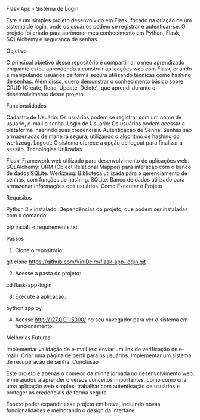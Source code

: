 Flask App - Sistema de Login

Este é um simples projeto desenvolvido em Flask, focado na criação de um sistema de login, onde os usuários podem se registrar e autenticar-se. O projeto foi criado para aprimorar meu conhecimento em Python, Flask, SQLAlchemy e segurança de senhas.

Objetivo

O principal objetivo desse repositório é compartilhar o meu aprendizado enquanto estou aprendendo a construir aplicações web com Flask, criando e manipulando usuários de forma segura utilizando técnicas como hashing de senhas. Além disso, quero demonstrar o conhecimento básico sobre CRUD (Create, Read, Update, Delete), que aprendi durante o desenvolvimento desse projeto.

Funcionalidades

Cadastro de Usuário: Os usuários podem se registrar com um nome de usuário, e-mail e senha.
Login de Usuário: Os usuários podem acessar a plataforma inserindo suas credenciais.
Autenticação de Senha: Senhas são armazenadas de maneira segura, utilizando o algoritmo de hashing do werkzeug.
Logout: O sistema oferece a opção de logout para finalizar a sessão.
Tecnologias Utilizadas

Flask: Framework web utilizado para desenvolvimento de aplicações web.
SQLAlchemy: ORM (Object Relational Mapper) para interação com o banco de dados SQLite.
Werkzeug: Biblioteca utilizada para o gerenciamento de senhas, com funções de hashing.
SQLite: Banco de dados utilizado para armazenar informações dos usuários.
Como Executar o Projeto

Requisitos

Python 3.x instalado.
Dependências do projeto, que podem ser instaladas com o comando:

pip install -r requirements.txt

Passos

1. Clone o repositório:

git clone https://github.com/ViniDeiro/flask-app-login.git

2. Acesse a pasta do projeto:

cd flask-app-login

3. Execute a aplicação:

python app.py

4. Acesse http://127.0.0.1:5000/ no seu navegador para ver o sistema em funcionamento.

Melhorias Futuras

Implementar validação de e-mail (ex: enviar um link de verificação de e-mail).
Criar uma página de perfil para os usuários.
Implementar um sistema de recuperação de senha.
Conclusão

Este projeto é apenas o começo da minha jornada no desenvolvimento web, e me ajudou a aprender diversos conceitos importantes, como como criar uma aplicação web simples, trabalhar com autenticação de usuários e proteger as credenciais de forma segura.

Espero poder expandir esse projeto em breve, incluindo novas funcionalidades e melhorando o design da interface.
